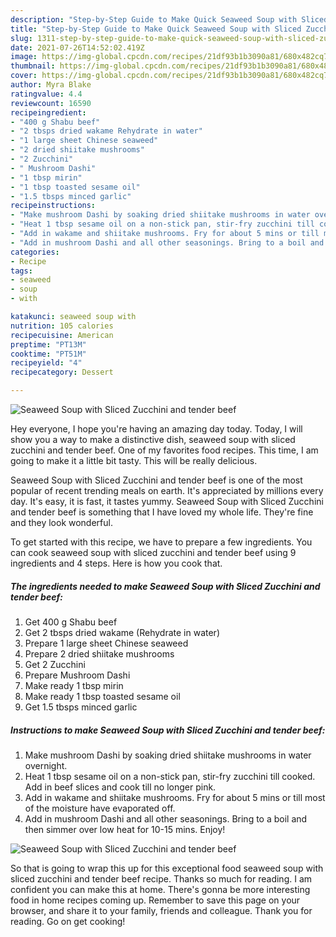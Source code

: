 ```yaml
---
description: "Step-by-Step Guide to Make Quick Seaweed Soup with Sliced Zucchini and tender beef"
title: "Step-by-Step Guide to Make Quick Seaweed Soup with Sliced Zucchini and tender beef"
slug: 1311-step-by-step-guide-to-make-quick-seaweed-soup-with-sliced-zucchini-and-tender-beef
date: 2021-07-26T14:52:02.419Z
image: https://img-global.cpcdn.com/recipes/21df93b1b3090a81/680x482cq70/seaweed-soup-with-sliced-zucchini-and-tender-beef-recipe-main-photo.jpg
thumbnail: https://img-global.cpcdn.com/recipes/21df93b1b3090a81/680x482cq70/seaweed-soup-with-sliced-zucchini-and-tender-beef-recipe-main-photo.jpg
cover: https://img-global.cpcdn.com/recipes/21df93b1b3090a81/680x482cq70/seaweed-soup-with-sliced-zucchini-and-tender-beef-recipe-main-photo.jpg
author: Myra Blake
ratingvalue: 4.4
reviewcount: 16590
recipeingredient:
- "400 g Shabu beef"
- "2 tbsps dried wakame Rehydrate in water"
- "1 large sheet Chinese seaweed"
- "2 dried shiitake mushrooms"
- "2 Zucchini"
- " Mushroom Dashi"
- "1 tbsp mirin"
- "1 tbsp toasted sesame oil"
- "1.5 tbsps minced garlic"
recipeinstructions:
- "Make mushroom Dashi by soaking dried shiitake mushrooms in water overnight."
- "Heat 1 tbsp sesame oil on a non-stick pan, stir-fry zucchini till cooked. Add in beef slices and cook till no longer pink."
- "Add in wakame and shiitake mushrooms. Fry for about 5 mins or till most of the moisture have evaporated off."
- "Add in mushroom Dashi and all other seasonings. Bring to a boil and then simmer over low heat for 10-15 mins. Enjoy!"
categories:
- Recipe
tags:
- seaweed
- soup
- with

katakunci: seaweed soup with 
nutrition: 105 calories
recipecuisine: American
preptime: "PT13M"
cooktime: "PT51M"
recipeyield: "4"
recipecategory: Dessert

---
```



![Seaweed Soup with Sliced Zucchini and tender beef](https://img-global.cpcdn.com/recipes/21df93b1b3090a81/680x482cq70/seaweed-soup-with-sliced-zucchini-and-tender-beef-recipe-main-photo.jpg)

Hey everyone, I hope you're having an amazing day today. Today, I will show you a way to make a distinctive dish, seaweed soup with sliced zucchini and tender beef. One of my favorites food recipes. This time, I am going to make it a little bit tasty. This will be really delicious.

Seaweed Soup with Sliced Zucchini and tender beef is one of the most popular of recent trending meals on earth. It's appreciated by millions every day. It's easy, it is fast, it tastes yummy. Seaweed Soup with Sliced Zucchini and tender beef is something that I have loved my whole life. They're fine and they look wonderful.




To get started with this recipe, we have to prepare a few ingredients. You can cook seaweed soup with sliced zucchini and tender beef using 9 ingredients and 4 steps. Here is how you cook that.

<!--inarticleads1-->

##### The ingredients needed to make Seaweed Soup with Sliced Zucchini and tender beef:

1. Get 400 g Shabu beef
1. Get 2 tbsps dried wakame (Rehydrate in water)
1. Prepare 1 large sheet Chinese seaweed
1. Prepare 2 dried shiitake mushrooms
1. Get 2 Zucchini
1. Prepare  Mushroom Dashi
1. Make ready 1 tbsp mirin
1. Make ready 1 tbsp toasted sesame oil
1. Get 1.5 tbsps minced garlic




<!--inarticleads2-->

##### Instructions to make Seaweed Soup with Sliced Zucchini and tender beef:

1. Make mushroom Dashi by soaking dried shiitake mushrooms in water overnight.
1. Heat 1 tbsp sesame oil on a non-stick pan, stir-fry zucchini till cooked. Add in beef slices and cook till no longer pink.
1. Add in wakame and shiitake mushrooms. Fry for about 5 mins or till most of the moisture have evaporated off.
1. Add in mushroom Dashi and all other seasonings. Bring to a boil and then simmer over low heat for 10-15 mins. Enjoy!
<img src="//assets-global.cpcdn.com/assets/icons/button_play-2c75c40dde080a61004c1f40b05d8f140eaff45d7e9e6481dc71c63d2e7c4909.png" alt="Seaweed Soup with Sliced Zucchini and tender beef">



So that is going to wrap this up for this exceptional food seaweed soup with sliced zucchini and tender beef recipe. Thanks so much for reading. I am confident you can make this at home. There's gonna be more interesting food in home recipes coming up. Remember to save this page on your browser, and share it to your family, friends and colleague. Thank you for reading. Go on get cooking!
